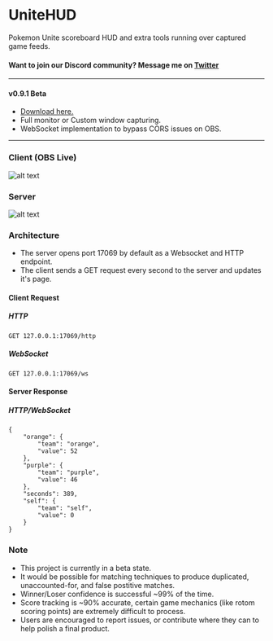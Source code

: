 # UniteHUD
Pokemon Unite scoreboard HUD and extra tools running over captured game feeds.

#### Want to join our Discord community? Message me on [Twitter](https://twitter.com/pidgy_)
----
#### v0.9.1 Beta
- [Download here.](https://github.com/pidgy/unitehud/releases/download/v0.9.1-beta/UniteHUD_0.9_Installer.exe)
- Full monitor or Custom window capturing.
- WebSocket implementation to bypass CORS issues on OBS.

----

### Client (OBS Live)
![alt text](https://github.com/pidgy/unite/blob/master/data/scoreboard.gif "Client")

### Server
![alt text](https://i.imgur.com/X9T7vpH.png "server")

### Architecture

- The server opens port 17069 by default as a Websocket and HTTP endpoint. 
- The client sends a GET request every second to the server and updates it's page.

#### Client Request
##### HTTP
```
GET 127.0.0.1:17069/http
```
##### WebSocket
```
GET 127.0.0.1:17069/ws
```

#### Server Response
##### HTTP/WebSocket
```
{
    "orange": {
        "team": "orange",
        "value": 52
    },
    "purple": {
        "team": "purple",
        "value": 46
    },
    "seconds": 389,
    "self": {
        "team": "self",
        "value": 0
    }
}
```

### Note
- This project is currently in a beta state. 
- It would be possible for matching techniques to produce duplicated, unaccounted-for, and false postitive matches.
- Winner/Loser confidence is successful ~99% of the time.
- Score tracking is ~90% accurate, certain game mechanics (like rotom scoring points) are extremely difficult to process.
- Users are encouraged to report issues, or contribute where they can to help polish a final product.
